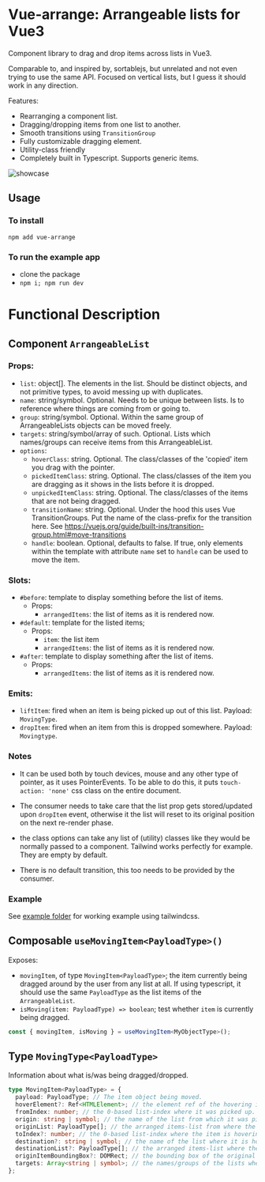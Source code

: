 # Vue-arrange: Arrangeable lists for Vue3

Component library to drag and drop items across lists in Vue3.

Comparable to, and inspired by, sortablejs, but unrelated and not even trying to use the same API. Focused on vertical lists, but I guess it should work in any direction.

Features:

- Rearranging a component list.
- Dragging/dropping items from one list to another.
- Smooth transitions using `TransitionGroup`
- Fully customizable dragging element.
- Utility-class friendly
- Completely built in Typescript. Supports generic items.

![showcase](./video/showcase1.gif)

## Usage

### To install

```
npm add vue-arrange
```

### To run the example app

- clone the package
- `npm i; npm run dev`

# Functional Description

## Component `ArrangeableList`

### **Props:**

- `list`: object[]. The elements in the list. Should be distinct objects, and not primitive types, to avoid messing up with duplicates.
- `name`: string/symbol. Optional. Needs to be unique between
  lists. Is to reference where things are coming from or going to.
- `group`: string/symbol. Optional. Within the same group of ArrangeableLists objects can be moved freely.
- `targets`: string/symbol/array of such. Optional. Lists which names/groups can receive items from this ArrangeableList.
- `options`:
  - `hoverClass`: string. Optional. The class/classes of the 'copied' item you drag with the pointer.
  - `pickedItemClass`: string. Optional. The class/classes of the item you are dragging as it shows in the lists before it is dropped.
  - `unpickedItemClass`: string. Optional. The class/classes of the items that are not being dragged.
  - `transitionName`: string. Optional. Under the hood this uses Vue TransitionGroups. Put the name of the class-prefix for the transition here. See <https://vuejs.org/guide/built-ins/transition-group.html#move-transitions>
  - `handle`: boolean. Optional, defaults to false. If true, only elements within the template with attribute `name` set to `handle` can be used to move the item.

### **Slots:**

- `#before`: template to display something before the list of items.
  - Props:
    - `arrangedItems`: the list of items as it is rendered now.
- `#default`: template for the listed items;
  - Props:
    - `item`: the list item
    - `arrangedItems`: the list of items as it is rendered now.
- `#after`: template to display something after the list of items.
  - Props:
    - `arrangedItems`: the list of items as it is rendered now.

### **Emits:**

- `liftItem`: fired when an item is being picked up out of this list. Payload: `MovingType`.
- `dropItem`: fired when an item from this is dropped somewhere. Payload: `Movingtype`.

### **Notes**

- It can be used both by touch devices, mouse and any other type of pointer, as it uses PointerEvents. To be able to do this, it puts `touch-action: 'none'` css class on the entire document.

- The consumer needs to take care that the list prop gets stored/updated upon `dropItem` event, otherwise it the list will reset to its original position on the next re-render phase.
- the class options can take any list of (utility) classes like they would be normally passed to a component. Tailwind works perfectly for example. They are empty by default.
- There is no default transition, this too needs to be provided by the consumer.

### **Example**

See [example folder](./example/) for working example using tailwindcss.

## Composable `useMovingItem<PayloadType>()`

Exposes:

- `movingItem`, of type `MovingItem<PayloadType>`; the item currently being dragged around by the user from any list at all. If using typescript, it should use the same `PayloadType` as the list items of the `ArrangeableList`.
- `isMoving(item: PayloadType) => boolean`; test whether `item` is currently being dragged.

```typescript
const { movingItem, isMoving } = useMovingItem<MyObjectType>();
```

## Type `MovingType<PayloadType>`

Information about what is/was being dragged/dropped.

```typescript
type MovingItem<PayloadType> = {
  payload: PayloadType; // The item object being moved.
  hoverElement?: Ref<HTMLElement>; // the element ref of the hovering item.
  fromIndex: number; // the 0-based list-index where it was picked up.
  origin: string | symbol; // the name of the list from which it was picked up.
  originList: PayloadType[]; // the arranged items-list from where the item came as it appears now.
  toIndex?: number; // the 0-based list-index where the item is hovering or being dropped.
  destination?: string | symbol; // the name of the list where it is hovering over or being dropped.
  destinationList?: PayloadType[]; // the arranged items-list where the item is hovering over or being dropped as it appears now.
  originItemBoundingBox?: DOMRect; // the bounding box of the original location of the picked item.
  targets: Array<string | symbol>; // the names/groups of the lists where this item can be dropped.
};
```

